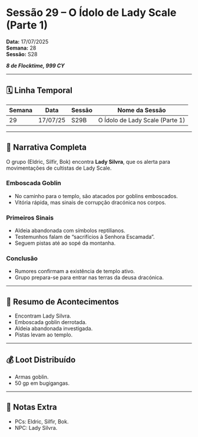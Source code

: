 # Sessão 29 – O Ídolo de Lady Scale (Parte 1)  
**Data:** 17/07/2025  
**Semana:** 28  
**Sessão:** S28  

***8 de Flocktime, 999 CY***

---
## 🗓 Linha Temporal
| Semana | Data     | Sessão | Nome da Sessão                  |
| ------ | -------- | ------ | ------------------------------- |
| 29     | 17/07/25 | S29B   | O Ídolo de Lady Scale (Parte 1) |

---

## 📖 Narrativa Completa
O grupo (Eldric, Silfir, Bok) encontra **Lady Silvra**, que os alerta para movimentações de cultistas de Lady Scale.  

### Emboscada Goblin
- No caminho para o templo, são atacados por goblins emboscados.  
- Vitória rápida, mas sinais de corrupção dracónica nos corpos.  

### Primeiros Sinais
- Aldeia abandonada com símbolos reptilianos.  
- Testemunhos falam de “sacrifícios à Senhora Escamada”.  
- Seguem pistas até ao sopé da montanha.  

### Conclusão
- Rumores confirmam a existência de templo ativo.  
- Grupo prepara-se para entrar nas terras da deusa dracónica.  

---

## 🎲 Resumo de Acontecimentos
- Encontram Lady Silvra.  
- Emboscada goblin derrotada.  
- Aldeia abandonada investigada.  
- Pistas levam ao templo.  

---

## 💰 Loot Distribuído
- Armas goblin.  
- 50 gp em bugigangas.  

---

## 🧾 Notas Extra
- PCs: Eldric, Silfir, Bok.  
- NPC: Lady Silvra.  
